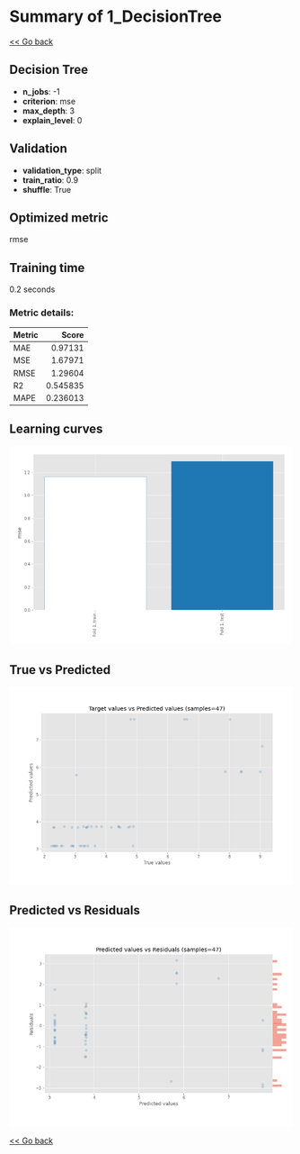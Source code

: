 # Summary of 1_DecisionTree

[<< Go back](../README.md)


## Decision Tree
- **n_jobs**: -1
- **criterion**: mse
- **max_depth**: 3
- **explain_level**: 0

## Validation
 - **validation_type**: split
 - **train_ratio**: 0.9
 - **shuffle**: True

## Optimized metric
rmse

## Training time

0.2 seconds

### Metric details:
| Metric   |    Score |
|:---------|---------:|
| MAE      | 0.97131  |
| MSE      | 1.67971  |
| RMSE     | 1.29604  |
| R2       | 0.545835 |
| MAPE     | 0.236013 |



## Learning curves
![Learning curves](learning_curves.png)
## True vs Predicted

![True vs Predicted](true_vs_predicted.png)


## Predicted vs Residuals

![Predicted vs Residuals](predicted_vs_residuals.png)



[<< Go back](../README.md)
